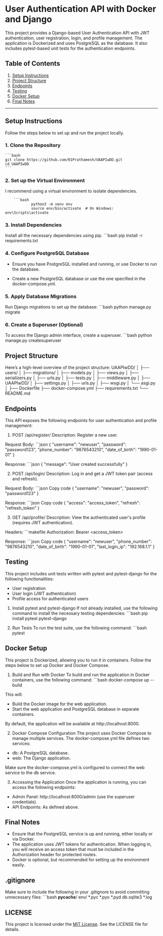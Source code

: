 # User Authentication API with Docker and Django

This project provides a Django-based User Authentication API with JWT authentication, user registration, login, and profile management. The application is Dockerized and uses PostgreSQL as the database. It also includes pytest-based unit tests for the authentication endpoints.

## Table of Contents
1. [Setup Instructions](#setup-instructions)
2. [Project Structure](#project-structure)
3. [Endpoints](#endpoints)
4. [Testing](#testing)
5. [Docker Setup](#docker-setup)
6. [Final Notes](#final-notes)

---

## Setup Instructions

Follow the steps below to set up and run the project locally.

### 1. Clone the Repository
    
    ```bash
    git clone https://github.com/01Prathamesh/UAAPIwDD.git
    cd UAAPIwDD
    ```

### 2. Set up the Virtual Environment
I recommend using a virtual environment to isolate dependencies.
        
        ```bash
                python3 -m venv env
                source env/bin/activate  # On Windows: env\Scripts\activate

### 3. Install Dependencies
Install all the necessary dependencies using pip.
        ```bash
        pip install -r requirements.txt

### 4. Configure PostgreSQL Database
- Ensure you have PostgreSQL installed and running, or use Docker to run the database.

- Create a new PostgreSQL database or use the one specified in the docker-compose.yml.

### 5. Apply Database Migrations
Run Django migrations to set up the database:
        ```bash
        python manage.py migrate

### 6. Create a Superuser (Optional)
To access the Django admin interface, create a superuser.
        ```bash
        python manage.py createsuperuser

## Project Structure
Here’s a high-level overview of the project structure:
UAAPIwDD/
│
├── users/
│   ├── migrations/
│   ├── models.py
│   ├── views.py
│   ├── serializers.py
│   ├── urls.py
│   ├── tests.py
│   ├── middleware.py
│
├── UAAPIwDD/
│   ├── settings.py
│   ├── urls.py
│   ├── wsgi.py
│   └── asgi.py
│
├── Dockerfile
├── docker-compose.yml
├── requirements.txt
└── README.md

## Endpoints
This API exposes the following endpoints for user authentication and profile management:

1. POST /api/register/
Description: Register a new user.

Request Body:
        ```json
        {
        "username": "newuser",
        "password": "password123",
        "phone_number": "9876543210",
        "date_of_birth": "1990-01-01"
        }

Response:
        ```json
        {
            "message": "User created successfully"
        }

2. POST /api/login/
Description: Log in and get a JWT token pair (access and refresh).

Request Body:
        ```json
        Copy code
        {
        "username": "newuser",
        "password": "password123"
        }

Response:
        ```json
        Copy code
        {
        "access": "access_token",
        "refresh": "refresh_token"
        }

3. GET /api/profile/
Description: View the authenticated user's profile (requires JWT authentication).

Headers:
        ```makefile
        Authorization: Bearer <access_token>

Response:
        ```json
        Copy code
        {
        "username": "newuser",
        "phone_number": "9876543210",
        "date_of_birth": "1990-01-01",
        "last_login_ip": "192.168.1.1"
        }

## Testing
This project includes unit tests written with pytest and pytest-django for the following functionalities:

- User registration
- User login (JWT authentication)
- Profile access for authenticated users

1. Install pytest and pytest-django
If not already installed, use the following command to install the necessary testing dependencies:
        ```bash
        pip install pytest pytest-django

2. Run Tests
To run the test suite, use the following command:
        ```bash
        pytest

## Docker Setup
This project is Dockerized, allowing you to run it in containers. Follow the steps below to set up Docker and Docker Compose.

1. Build and Run with Docker
To build and run the application in Docker containers, use the following command:
        ```bash
        docker-compose up --build

This will:
- Build the Docker image for the web application.
- Start the web application and PostgreSQL database in separate containers.

By default, the application will be available at http://localhost:8000.

2. Docker Compose Configuration
The project uses Docker Compose to manage multiple services. The docker-compose.yml file defines two services:

- db: A PostgreSQL database.
- web: The Django application.

Make sure the docker-compose.yml is configured to connect the web service to the db service.

3. Accessing the Application
Once the application is running, you can access the following endpoints:

- Admin Panel: http://localhost:8000/admin (use the superuser credentials).
- API Endpoints: As defined above.

## Final Notes
- Ensure that the PostgreSQL service is up and running, either locally or via Docker.
- The application uses JWT tokens for authentication. When logging in, you will receive an access token that must be included in the Authorization header for protected routes.
- Docker is optional, but recommended for setting up the environment easily.

## .gitignore
Make sure to include the following in your .gitignore to avoid committing unnecessary files:
        ```bash
        __pycache__/
        env/
        *.pyc
        *.pyo
        *.pyd
        db.sqlite3
        *.log

## LICENSE

This project is licensed under the [MIT License](LICENSE). See the LICENSE file for details.